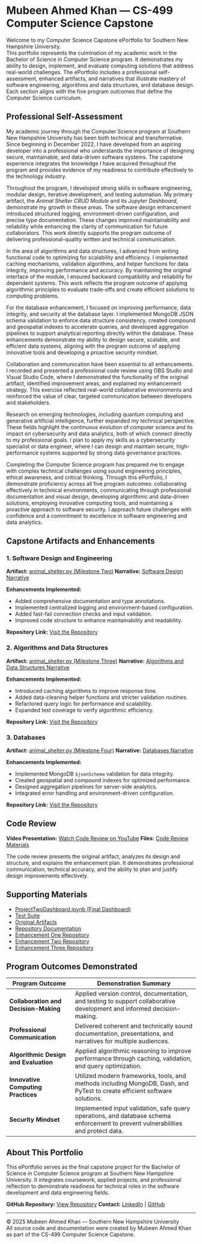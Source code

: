 # Mubeen Ahmed Khan — CS-499 Computer Science Capstone

Welcome to my Computer Science Capstone ePortfolio for Southern New Hampshire University.  
This portfolio represents the culmination of my academic work in the Bachelor of Science in Computer Science program. It demonstrates my ability to design, implement, and evaluate computing solutions that address real-world challenges. The ePortfolio includes a professional self-assessment, enhanced artifacts, and narratives that illustrate mastery of software engineering, algorithms and data structures, and database design. Each section aligns with the five program outcomes that define the Computer Science curriculum.

## Professional Self-Assessment

My academic journey through the Computer Science program at Southern New Hampshire University has been both technical and transformative. Since beginning in December 2022, I have developed from an aspiring developer into a professional who understands the importance of designing secure, maintainable, and data-driven software systems. The capstone experience integrates the knowledge I have acquired throughout the program and provides evidence of my readiness to contribute effectively to the technology industry.

Throughout the program, I developed strong skills in software engineering, modular design, iterative development, and testing automation. My primary artifact, the *Animal Shelter CRUD Module* and its *Jupyter Dashboard*, demonstrate my growth in these areas. The software design enhancement introduced structured logging, environment-driven configuration, and precise type documentation. These changes improved maintainability and reliability while enhancing the clarity of communication for future collaborators. This work directly supports the program outcome of delivering professional-quality written and technical communication.

In the area of algorithms and data structures, I advanced from writing functional code to optimizing for scalability and efficiency. I implemented caching mechanisms, validation algorithms, and helper functions for data integrity, improving performance and accuracy. By maintaining the original interface of the module, I ensured backward compatibility and reliability for dependent systems. This work reflects the program outcome of applying algorithmic principles to evaluate trade-offs and create efficient solutions to computing problems.

For the database enhancement, I focused on improving performance, data integrity, and security at the database layer. I implemented MongoDB JSON schema validation to enforce data structure consistency, created compound and geospatial indexes to accelerate queries, and developed aggregation pipelines to support analytical reporting directly within the database. These enhancements demonstrate my ability to design secure, scalable, and efficient data systems, aligning with the program outcome of applying innovative tools and developing a proactive security mindset.

Collaboration and communication have been essential to all enhancements. I recorded and presented a professional code review using OBS Studio and Visual Studio Code, where I demonstrated the functionality of the original artifact, identified improvement areas, and explained my enhancement strategy. This exercise reflected real-world collaborative environments and reinforced the value of clear, targeted communication between developers and stakeholders.

Research on emerging technologies, including quantum computing and generative artificial intelligence, further expanded my technical perspective. These fields highlight the continuous evolution of computer science and its impact on cybersecurity and data analytics, both of which connect directly to my professional goals. I plan to apply my skills as a cybersecurity specialist or data engineer, where I can design and maintain secure, high-performance systems supported by strong data governance practices.

Completing the Computer Science program has prepared me to engage with complex technical challenges using sound engineering principles, ethical awareness, and critical thinking. Through this ePortfolio, I demonstrate proficiency across all five program outcomes: collaborating effectively in technical environments, communicating through professional documentation and visual design, developing algorithmic and data-driven solutions, employing innovative computing tools, and maintaining a proactive approach to software security. I approach future challenges with confidence and a commitment to excellence in software engineering and data analytics.

## Capstone Artifacts and Enhancements

### 1. Software Design and Engineering
**Artifact:** [animal_shelter.py (Milestone Two)](artifacts/1.software_design/e1_animal_shelter.py)
**Narrative:** [Software Design Narrative](artifacts/1.software_design/narrative.md)

**Enhancements Implemented:**
- Added comprehensive documentation and type annotations.  
- Implemented centralized logging and environment-based configuration.  
- Added fast-fail connection checks and input validation.  
- Improved code structure to enhance maintainability and readability.

**Repository Link:** [Visit the Repository](https://github.com/mubeenkh4u/Enhancement_One)

### 2. Algorithms and Data Structures
**Artifact:** [animal_shelter.py (Milestone Three)](artifacts/2.algorithms/e2_animal_shelter.py)
**Narrative:** [Algorithms and Data Structures Narrative](artifacts/2.algorithms/narrative.md)

**Enhancements Implemented:**
- Introduced caching algorithms to improve response time.  
- Added data-cleaning helper functions and stricter validation routines.  
- Refactored query logic for performance and scalability.  
- Expanded test coverage to verify algorithmic efficiency.

**Repository Link:** [Visit the Repository](https://github.com/mubeenkh4u/Enhancement_Two)

### 3. Databases
**Artifact:** [animal_shelter.py (Milestone Four)](artifacts/3.databases/e3_animal_shelter.py)
**Narrative:** [Databases Narrative](artifacts/3.databases/narrative.md)

**Enhancements Implemented:**
- Implemented MongoDB `$jsonSchema` validation for data integrity.  
- Created geospatial and compound indexes for optimized performance.  
- Designed aggregation pipelines for server-side analytics.  
- Integrated error handling and environment-driven configuration.

**Repository Link:** [Visit the Repository](https://github.com/mubeenkh4u/Enhancement_Three)

## Code Review

**Video Presentation:** [Watch Code Review on YouTube](https://youtu.be/ziDEvxnYvEU)
**Files:** [Code Review Materials](code_review/code_review.md)

The code review presents the original artifact, analyzes its design and structure, and explains the enhancement plan. It demonstrates professional communication, technical accuracy, and the ability to plan and justify design improvements effectively.

## Supporting Materials

- [ProjectTwoDashboard.ipynb (Final Dashboard)](dashboard/ProjectTwoDashboard.ipynb)
- [Test Suite](dashboard/tests/)
- [Original Artifacts](originals/)
- [Repository Documentation](README.md)
- [Enhancement One Repository](https://github.com/mubeenkh4u/Enhancement_One)
- [Enhancement Two Repository](https://github.com/mubeenkh4u/Enhancement_Two)
- [Enhancement Three Repository](https://github.com/mubeenkh4u/Enhancement_Three)

## Program Outcomes Demonstrated

| Program Outcome | Demonstration Summary |
|------------------|------------------------|
| **Collaboration and Decision-Making** | Applied version control, documentation, and testing to support collaborative development and informed decision-making. |
| **Professional Communication** | Delivered coherent and technically sound documentation, presentations, and narratives for multiple audiences. |
| **Algorithmic Design and Evaluation** | Applied algorithmic reasoning to improve performance through caching, validation, and query optimization. |
| **Innovative Computing Practices** | Utilized modern frameworks, tools, and methods including MongoDB, Dash, and PyTest to create efficient software solutions. |
| **Security Mindset** | Implemented input validation, safe query operations, and database schema enforcement to prevent vulnerabilities and protect data. |

## About This Portfolio

This ePortfolio serves as the final capstone project for the Bachelor of Science in Computer Science program at Southern New Hampshire University. It integrates coursework, applied projects, and professional reflection to demonstrate readiness for technical roles in the software development and data engineering fields.

**GitHub Repository:** [View Repository](https://github.com/mubeenkh4u/mubeenkh4u.github.io)
**Contact:** [LinkedIn](https://linkedin.com/in/mubeenkh4u) | [GitHub](https://github.com/mubeenkh4u)

---

© 2025 Mubeen Ahmed Khan — Southern New Hampshire University  
All source code and documentation were created by Mubeen Ahmed Khan as part of the CS-499 Computer Science Capstone.